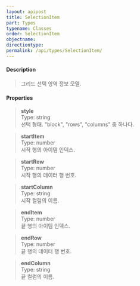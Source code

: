 ```yaml
---
layout: apipost
title: SelectionItem
part: Types
typename: Classes
order: SelectionItem
objectname: 
directiontype: 
permalink: /api/types/SelectionItem/
---
```



#### Description

> 그리드 선택 영역 정보 모델.

#### Properties

> **style**    
> Type: string     
> 선택 형태. "block", "rows", "columns" 중 하나다.    

> **startItem**    
> Type: number     
> 시작 행의 아이템 인덱스.    

> **startRow**     
> Type: number           
> 시작 행의 데이터 행 번호.     

> **startColumn**     
> Type: string     
> 시작 컬럼의 이름.       

> **endItem**    
> Type: number     
> 끝 행의 아이템 인덱스.    

> **endRow**     
> Type: number           
> 끝 행의 데이터 행 번호.     

> **endColumn**     
> Type: string     
> 끝 컬럼의 이름.       

